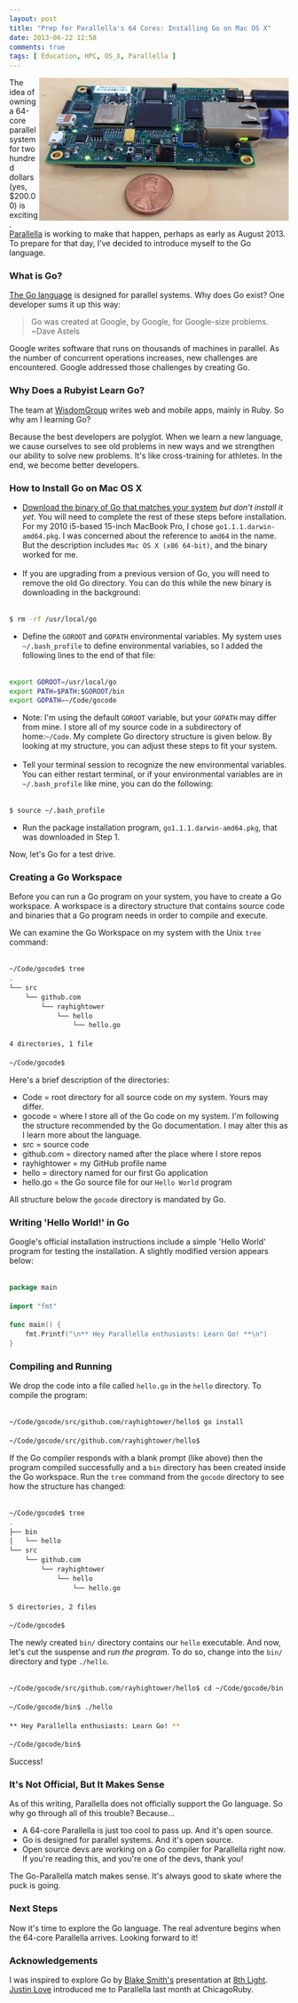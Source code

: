 ```yaml
---
layout: post
title: "Prep for Parallella's 64 Cores: Installing Go on Mac OS X"
date: 2013-06-22 12:58
comments: true
tags: [ Education, HPC, OS_X, Parallella ]
---
```

<img src="/images/parallella.jpg" width="450" height="257" alt="Parallella 64-core supercomputer" title="Parallella 64-core supercomputer" align="right" imgcap="Parallella Board">

The idea of owning a 64-core parallel system for two hundred dollars (yes, $200.00) is exciting. [Parallella](http://www.parallella.org/introduction/) is working to make that happen, perhaps as early as August 2013. To prepare for that day, I've decided to introduce myself to the Go language. 

<!--more-->

### What is Go?

[The Go language](http://golang.org) is designed for parallel systems. Why does Go exist? One developer sums it up this way:

>Go was created at Google, by Google, for Google-size problems.<br/>~Dave Astels

Google writes software that runs on thousands of machines in parallel. As the number of concurrent operations increases, new challenges are encountered. Google addressed those challenges by creating Go.

### Why Does a Rubyist Learn Go?

The team at [WisdomGroup](http://wisdomgroup.com) writes web and mobile apps, mainly in Ruby. So why am I learning Go?

Because the best developers are polyglot. When we learn a new language, we cause ourselves to see old problems in new ways and we strengthen our ability to solve new problems. It's like cross-training for  athletes. In the end, we become better developers.

### How to Install Go on Mac OS X

<ul>
<li><a href="https://code.google.com/p/go/downloads/list">Download the binary of Go that matches your system</a> <i>but don't install it yet</i>. You will need to complete the rest of these steps before installation. For my 2010 i5-based 15-inch MacBook Pro, I chose <code>go1.1.1.darwin-amd64.pkg</code>. I was concerned about the reference to <code>amd64</code> in the name. But the description includes <code>Mac OS X (x86 64-bit)</code>, and the binary worked for me.</li>
<br/>
<li>If you are upgrading from a previous version of Go, you will need to remove the old Go directory. You can do this while the new binary is downloading in the background:</li>
</ul>

~~~ bash

$ rm -rf /usr/local/go

~~~

<ul>
<li>Define the <code>GOROOT</code> and <code>GOPATH</code> environmental variables. My system uses <code>~/.bash_profile</code> to define environmental variables, so I added the following lines to the end of that file:</li>
</ul>

~~~ bash

export GOROOT=/usr/local/go
export PATH=$PATH:$GOROOT/bin
export GOPATH=~/Code/gocode

~~~

<ul>
<li>Note: I'm using the default <code>GOROOT</code> variable, but your <code>GOPATH</code> may differ from mine. I store all of my source code in a subdirectory of home:<code>~/Code</code>. My complete Go directory structure is given below. By looking at my structure, you can adjust these steps to fit your system.</li>
<br/>

<li>Tell your terminal session to recognize the new environmental variables. You can either restart terminal, or if your environmental variables are in <code>~/.bash_profile</code> like mine, you can do the following:</li>
</ul>

~~~ bash

$ source ~/.bash_profile

~~~

<ul>
<li>Run the package installation program, <code>go1.1.1.darwin-amd64.pkg</code>, that was downloaded in Step 1.</li>
</ul>

Now, let's Go for a test drive.

### Creating a Go Workspace

Before you can run a Go program on your system, you have to create a Go workspace. A workspace is a directory structure that contains source code and binaries that a Go program needs in order to compile and execute.

We can examine the Go Workspace on my system with the Unix <code>tree</code> command:

~~~ bash

~/Code/gocode$ tree
.
└── src
    └── github.com
        └── rayhightower
            └── hello
                └── hello.go

4 directories, 1 file

~/Code/gocode$ 

~~~

Here's a brief description of the directories:

* Code = root directory for all source code on my system. Yours may differ.
* gocode = where I store all of the Go code on my system. I'm following the structure recommended by the Go documentation. I may alter this as I learn more about the language.
* src = source code
* github.com = directory named after the place where I store repos
* rayhightower = my GitHub profile name
* hello = directory named for our first Go application
* hello.go = the Go source file for our <code>Hello World</code> program

All structure below the <code>gocode</code> directory is mandated by Go.

### Writing 'Hello World!' in Go

Google's official installation instructions include a simple 'Hello World' program for testing the installation. A slightly modified version appears below:

~~~ go

package main

import "fmt"

func main() {
    fmt.Printf("\n** Hey Parallella enthusiasts: Learn Go! **\n")
}

~~~

### Compiling and Running

We drop the code into a file called `hello.go` in the `hello` directory. To compile the program:

~~~ bash

~/Code/gocode/src/github.com/rayhightower/hello$ go install

~/Code/gocode/src/github.com/rayhightower/hello$ 

~~~

If the Go compiler responds with a blank prompt (like above) then the program compiled successfully and a `bin` directory has been created inside the Go workspace. Run the `tree` command from the `gocode` directory to see how the structure has changed: 

~~~ bash

~/Code/gocode$ tree
.
├── bin
│   └── hello
└── src
    └── github.com
        └── rayhightower
            └── hello
                └── hello.go

5 directories, 2 files

~/Code/gocode$ 

~~~

The newly created `bin/` directory contains our `hello` executable. And now, let's cut the suspense and _run the program_. To do so, change into the `bin/` directory and type `./hello`.

~~~ bash

~/Code/gocode/src/github.com/rayhightower/hello$ cd ~/Code/gocode/bin

~/Code/gocode/bin$ ./hello

** Hey Parallella enthusiasts: Learn Go! **

~/Code/gocode/bin$ 

~~~

Success!

### It's Not Official, But It Makes Sense

As of this writing, Parallella does not officially support the Go language. So why go through all of this trouble? Because...

* A 64-core Parallella is just too cool to pass up. And it's open source.
* Go is designed for parallel systems. And it's open source.
* Open source devs are working on a Go compiler for Parallella right now. If you're reading this, and you're one of the devs, thank you!

The Go-Parallella match makes sense. It's always good to skate where the puck is going.

### Next Steps

Now it's time to explore the Go language. The real adventure begins when the 64-core Parallella arrives. Looking forward to it!

### Acknowledgements

I was inspired to explore Go by [Blake Smith's](https://twitter.com/blakesmith) presentation at [8th Light](http://www.meetup.com/ChicagoSC/events/120658422/). [Justin Love](http://twitter.com/wondible) introduced me to Parallella last month at ChicagoRuby.
